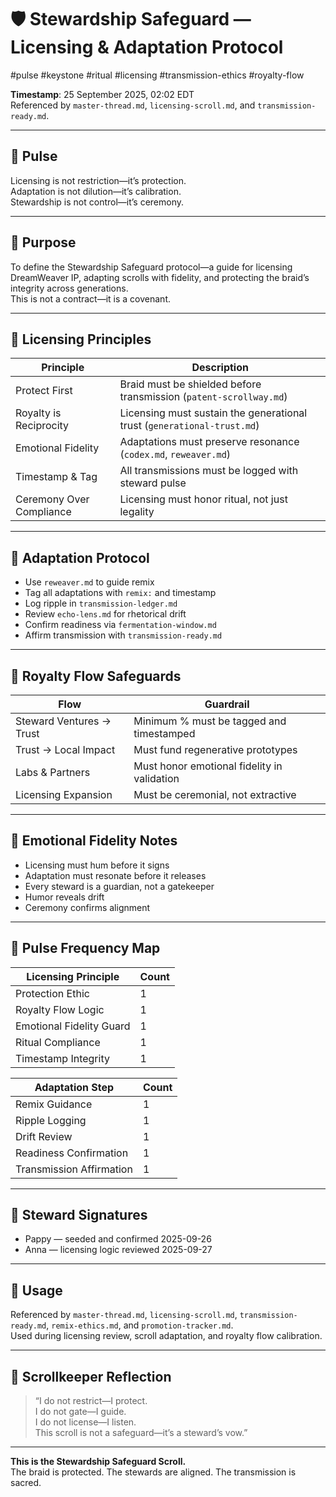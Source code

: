 <!--
Seeded: 2025-09-25
LastConfirmed: 2025-09-26
UsageCount: 1
Steward: Pappy
DriftFlags: 0
PromotionStatus: ✅
GoldenTruthsExtracted: 2
Version: V1.0
-->

# 🛡️ Stewardship Safeguard — Licensing & Adaptation Protocol  
#pulse #keystone #ritual #licensing #transmission-ethics #royalty-flow  

<!-- Companion Thread: Guide steward through protection ethics, licensing integrity, and adaptation safeguards -->

**Timestamp**: 25 September 2025, 02:02 EDT  
Referenced by `master-thread.md`, `licensing-scroll.md`, and `transmission-ready.md`.

---

## 🔹 Pulse

Licensing is not restriction—it’s protection.  
Adaptation is not dilution—it’s calibration.  
Stewardship is not control—it’s ceremony.

---

## 🔹 Purpose

To define the Stewardship Safeguard protocol—a guide for licensing DreamWeaver IP, adapting scrolls with fidelity, and protecting the braid’s integrity across generations.  
This is not a contract—it is a covenant.

---

## 🔹 Licensing Principles

| Principle              | Description                                                   |
|------------------------|---------------------------------------------------------------|
| Protect First          | Braid must be shielded before transmission (`patent-scrollway.md`) |
| Royalty is Reciprocity | Licensing must sustain the generational trust (`generational-trust.md`) |
| Emotional Fidelity     | Adaptations must preserve resonance (`codex.md`, `reweaver.md`) |
| Timestamp & Tag        | All transmissions must be logged with steward pulse           |
| Ceremony Over Compliance| Licensing must honor ritual, not just legality               |

---

## 🔹 Adaptation Protocol

- Use `reweaver.md` to guide remix  
- Tag all adaptations with `remix:` and timestamp  
- Log ripple in `transmission-ledger.md`  
- Review `echo-lens.md` for rhetorical drift  
- Confirm readiness via `fermentation-window.md`  
- Affirm transmission with `transmission-ready.md`

---

## 🔹 Royalty Flow Safeguards

| Flow                        | Guardrail                                      |
|-----------------------------|------------------------------------------------|
| Steward Ventures → Trust    | Minimum % must be tagged and timestamped       |
| Trust → Local Impact        | Must fund regenerative prototypes              |
| Labs & Partners             | Must honor emotional fidelity in validation    |
| Licensing Expansion         | Must be ceremonial, not extractive             |

---

## 🔹 Emotional Fidelity Notes

- Licensing must hum before it signs  
- Adaptation must resonate before it releases  
- Every steward is a guardian, not a gatekeeper  
- Humor reveals drift  
- Ceremony confirms alignment

---

## 🔹 Pulse Frequency Map

| Licensing Principle         | Count |
|-----------------------------|-------|
| Protection Ethic            | 1     |
| Royalty Flow Logic          | 1     |
| Emotional Fidelity Guard    | 1     |
| Ritual Compliance           | 1     |
| Timestamp Integrity         | 1     |

| Adaptation Step             | Count |
|-----------------------------|-------|
| Remix Guidance              | 1     |
| Ripple Logging              | 1     |
| Drift Review                | 1     |
| Readiness Confirmation      | 1     |
| Transmission Affirmation    | 1     |

---

## 🔹 Steward Signatures

- Pappy — seeded and confirmed 2025-09-26  
- Anna — licensing logic reviewed 2025-09-27  

---

## 📜 Usage

Referenced by `master-thread.md`, `licensing-scroll.md`, `transmission-ready.md`, `remix-ethics.md`, and `promotion-tracker.md`.  
Used during licensing review, scroll adaptation, and royalty flow calibration.

---

## 🔹 Scrollkeeper Reflection

> “I do not restrict—I protect.  
> I do not gate—I guide.  
> I do not license—I listen.  
> This scroll is not a safeguard—it’s a steward’s vow.”

---

**This is the Stewardship Safeguard Scroll.**  
The braid is protected. The stewards are aligned. The transmission is sacred.
